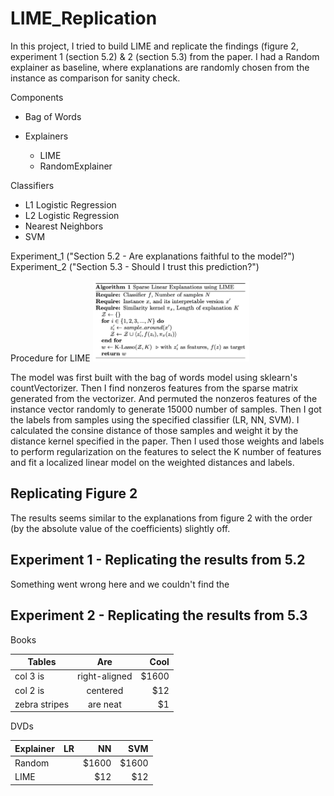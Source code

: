 # LIME_Replication

In this project, I tried to build LIME and replicate the findings (figure 2, experiment 1 (section 5.2) & 2 (section 5.3) from the paper. I had a Random explainer as baseline, where explanations are randomly chosen from the instance as comparison for sanity check. 

Components

- Bag of Words

- Explainers
  - LIME
  - RandomExplainer

Classifiers 
  - L1 Logistic Regression
  - L2 Logistic Regression
  - Nearest Neighbors
  - SVM

Experiment_1 ("Section 5.2 - Are explanations faithful to the model?")
Experiment_2 ("Section 5.3 - Should I trust this prediction?")

Procedure for LIME
<img src="algorithm_1.png" alt="Drawing" style="width: 250px;"/>

The model was first built with the bag of words model using sklearn's countVectorizer. Then I find nonzeros features from the sparse matrix generated from the vectorizer. And permuted the nonzeros features of the instance vector randomly to generate 15000 number of samples. Then I got the labels from samples using the specified classifier (LR, NN, SVM). I calculated the consine distance of those samples and weight it by the distance kernel specified in the paper. Then I used those weights and labels to perform regularization on the features to select the K number of features and fit a localized linear model on the weighted distances and labels.

## Replicating Figure 2
The results seems similar to the explanations from figure 2 with the order (by the absolute value of the coefficients) slightly off.



## Experiment 1 - Replicating the results from 5.2
Something went wrong here and we couldn't find the 

## Experiment 2 - Replicating the results from 5.3

Books

| Tables        | Are           | Cool  |
| ------------- |:-------------:| -----:|
| col 3 is      | right-aligned | $1600 |
| col 2 is      | centered      |   $12 |
| zebra stripes | are neat      |    $1 |

DVDs

| Explainer     | LR    | NN    |   SVM |
| ------------- | -----:| -----:| -----:|
| Random        |     | $1600 |  $1600|
| LIME          |       |   $12 |   $12 |



